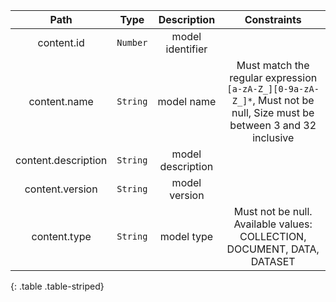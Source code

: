 | Path | Type | Description | Constraints |  
| :--: | :--: | :---------: | :---------: |  
| content.id | `Number` | model identifier |  |  
| content.name | `String` | model name | Must match the regular expression `[a-zA-Z_][0-9a-zA-Z_]*`, Must not be null, Size must be between 3 and 32 inclusive |  
| content.description | `String` | model description |  |  
| content.version | `String` | model version |  |  
| content.type | `String` | model type | Must not be null. Available values: COLLECTION, DOCUMENT, DATA, DATASET |  
{: .table .table-striped}
